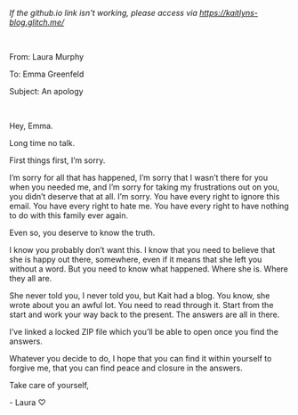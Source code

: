 _If the github.io link isn't working, please access via https://kaitlyns-blog.glitch.me/_

<br>
<p>From: Laura Murphy <laura.a.murphy@proton.me></p>
<p>To: Emma Greenfeld <emma.greenfeld@proton.me></p>
<p>Subject: An apology</p>
<br>
<p>Hey, Emma.</p>
<p>Long time no talk.</p>
<p>First things first, I’m sorry. </p>
<p>I’m sorry for all that has happened, I’m sorry that I wasn’t there for you when you needed me, and I’m sorry for taking my frustrations out on you, you didn’t deserve that at all. I’m sorry. You have every right to ignore this email. You have every right to hate me. You have every right to have nothing to do with this family ever again.</p>
<p>Even so, you deserve to know the truth.</p>
<p>I know you probably don’t want this. I know that you need to believe that she is happy out there, somewhere, even if it means that she left you without a word. But you need to know what happened. Where she is. Where they all are.</p>
<p>She never told you, I never told you, but Kait had a blog. You know, she wrote about you an awful lot. You need to read through it. Start from the start and work your way back to the present. The answers are all in there. </p>
<p>I’ve linked a locked ZIP file which you’ll be able to open once you find the answers.</p>
<p>Whatever you decide to do, I hope that you can find it within yourself to forgive me, that you can find peace and closure in the answers.</p>
<p>Take care of yourself,</p>
<p>- Laura ♡</p>
